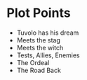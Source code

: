 # Plot Points

* Tuvolo has his dream
* Meets the stag
* Meets the witch
* Tests, Allies, Enemies
* The Ordeal
* The Road Back

